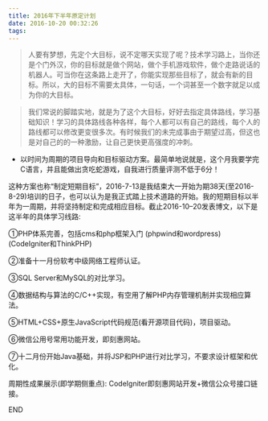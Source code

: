 ```yaml
---
title: 2016年下半年原定计划
date: 2016-10-20 00:32:26
tags:
---
```


> 人要有梦想，先定个大目标，说不定哪天实现了呢？技术学习路上，当你还是个门外汉，你的目标就是做个网站，做个手机游戏软件，做个走路说话的机器人。可当你在这条路上走开了，你能实现那些目标了，就会有新的目标。所以，大的目标不需要太具体，一句话，一个词甚至一个数字就足以成为你的大目标。

> 我们常说的脚踏实地，就是为了这个大目标，好好去指定具体路线，学习基础知识！学习的具体路线各种各样，每个人都可以有自己的路线，每个人的路线都可以修改更变很多次。有时候我们的未完成事由于期望过高，但这也是对自己的的一种激励，让自己更快更高强度的冲刺。

<!-- more -->

- 以时间为周期的项目导向和目标驱动方案。最简单地说就是，这个月我要学完C语言，并且能做出贪吃蛇游戏，自我进行质量评测不低于6分！

这种方案也称“制定短期目标”，2016-7-13是我结束大一开始为期38天(至2016-8-29)培训的日子，也可以认为是我正式踏上技术道路的开始。我的短期目标以半年为一周期，并将坚持制定和完成相应目标。截止2016-10–20发表博文，以下是这半年的具体学习线路:

①PHP体系完善，包括cms和php框架入门
(phpwind和wordpress)(CodeIgniter和ThinkPHP)

②准备十一月份软考中级网络工程师认证。

③SQL Server和MySQL的对比学习。

④数据结构与算法的C/C++实现，有空用了解PHP内存管理机制并实现相应算法。

⑤HTML+CSS+原生JavaScript代码规范(看开源项目代码)，项目驱动。

⑥微信公用号常用功能开发，即刻惠网站。

⑦十二月份开始Java基础，并将JSP和PHP进行对比学习，不要求设计框架和优化。

周期性成果展示(即学期侧重点):
CodeIgniter即刻惠网站开发+微信公众号接口链接。

END